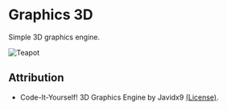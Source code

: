 # Graphics 3D

Simple 3D graphics engine.

![Teapot](data/images/02-teapot.gif)

## Attribution

- Code-It-Yourself! 3D Graphics Engine by Javidx9 [(License)](https://github.com/OneLoneCoder/videos/blob/master/LICENSE).
